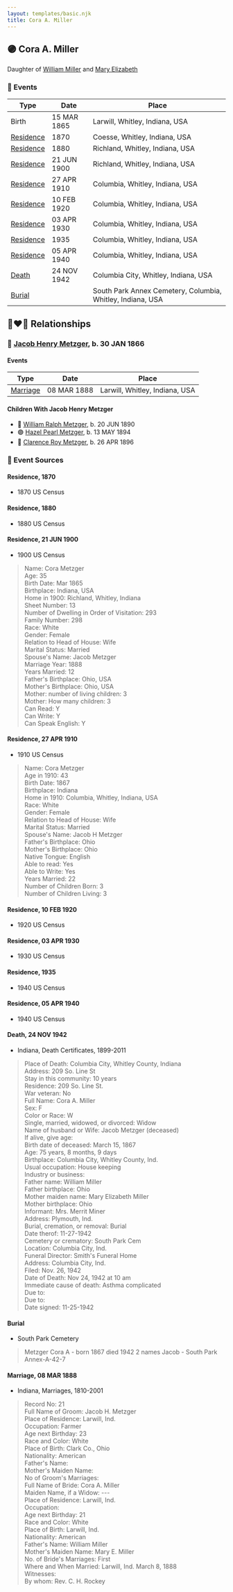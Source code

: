 ```yaml
---
layout: templates/basic.njk
title: Cora A. Miller
---
```

## 🟣 Cora A. Miller

Daughter of [William Miller](/people/1/1014217) and [Mary Elizabeth](/people/8/84477504)

### 📆 Events

Type | Date | Place
------ | ------ | ------
Birth | 15 MAR 1865 | Larwill, Whitley, Indiana, USA
[Residence](#event-event-0) | 1870 | Coesse, Whitley, Indiana, USA
[Residence](#event-event-1) | 1880 | Richland, Whitley, Indiana, USA
[Residence](#event-event-2) | 21 JUN 1900 | Richland, Whitley, Indiana, USA
[Residence](#event-event-3) | 27 APR 1910 | Columbia, Whitley, Indiana, USA
[Residence](#event-event-4) | 10 FEB 1920 | Columbia, Whitley, Indiana, USA
[Residence](#event-event-5) | 03 APR 1930 | Columbia, Whitley, Indiana, USA
[Residence](#event-event-6) | 1935 | Columbia, Whitley, Indiana, USA
[Residence](#event-event-7) | 05 APR 1940 | Columbia, Whitley, Indiana, USA
[Death](#event-event-12) | 24 NOV 1942 | Columbia City, Whitley, Indiana, USA
[Burial](#event-event-13) |  | South Park Annex Cemetery, Columbia, Whitley, Indiana, USA

## 👩‍❤️‍👨 Relationships

### 🔵 [Jacob Henry Metzger](/people/1/13773745), b. 30 JAN 1866

#### Events

Type | Date | Place
------ | ------ | ------
[Marriage](#event-family-0-event-0) | 08 MAR 1888 | Larwill, Whitley, Indiana, USA
#### Children With Jacob Henry Metzger
* 🔵 [William Ralph Metzger](/people/6/66898263), b. 20 JUN 1890
* 🟣 [Hazel Pearl Metzger](/people/3/32407695), b. 13 MAY 1894
* 🔵 [Clarence Roy Metzger](/people/6/64680964), b. 26 APR 1896
### 📰 Event Sources

#### <a id="event-event-0"></a> Residence, 1870
* 1870 US Census

#### <a id="event-event-1"></a> Residence, 1880
* 1880 US Census

#### <a id="event-event-2"></a> Residence, 21 JUN 1900
* 1900 US Census
>   
  > Name: Cora Metzger  
  > Age: 35  
  > Birth Date: Mar 1865  
  > Birthplace: Indiana, USA  
  > Home in 1900: Richland, Whitley, Indiana  
  > Sheet Number: 13  
  > Number of Dwelling in Order of Visitation: 293  
  > Family Number: 298  
  > Race: White  
  > Gender: Female  
  > Relation to Head of House: Wife  
  > Marital Status: Married  
  > Spouse's Name: Jacob Metzger  
  > Marriage Year: 1888  
  > Years Married: 12  
  > Father's Birthplace: Ohio, USA  
  > Mother's Birthplace: Ohio, USA  
  > Mother: number of living children: 3  
  > Mother: How many children: 3  
  > Can Read: Y  
  > Can Write: Y  
  > Can Speak English: Y

#### <a id="event-event-3"></a> Residence, 27 APR 1910
* 1910 US Census
>   
  > Name: Cora Metzger  
  > Age in 1910: 43  
  > Birth Date: 1867  
  > Birthplace: Indiana  
  > Home in 1910: Columbia, Whitley, Indiana, USA  
  > Race: White  
  > Gender: Female  
  > Relation to Head of House: Wife  
  > Marital Status: Married  
  > Spouse's Name: Jacob H Metzger  
  > Father's Birthplace: Ohio  
  > Mother's Birthplace: Ohio  
  > Native Tongue: English  
  > Able to read: Yes  
  > Able to Write: Yes  
  > Years Married: 22  
  > Number of Children Born: 3  
  > Number of Children Living: 3

#### <a id="event-event-4"></a> Residence, 10 FEB 1920
* 1920 US Census

#### <a id="event-event-5"></a> Residence, 03 APR 1930
* 1930 US Census

#### <a id="event-event-6"></a> Residence, 1935
* 1940 US Census

#### <a id="event-event-7"></a> Residence, 05 APR 1940
* 1940 US Census

#### <a id="event-event-12"></a> Death, 24 NOV 1942
* Indiana, Death Certificates, 1899-2011
>   
  > Place of Death: Columbia City, Whitley County, Indiana  
  > Address: 209 So. Line St  
  > Stay in this community: 10 years  
  > Residence: 209 So. Line St.  
  > War veteran: No  
  > Full Name: Cora A. Miller  
  > Sex: F  
  > Color or Race: W  
  > Single, married, widowed, or divorced: Widow  
  > Name of husband or Wife: Jacob Metzger (deceased)  
  > If alive, give age:   
  > Birth date of deceased: March 15, 1867  
  > Age: 75 years, 8 months, 9 days  
  > Birthplace: Columbia City, Whitley County, Ind.  
  > Usual occupation: House keeping  
  > Industry or business:   
  > Father name: William Miller  
  > Father birthplace: Ohio  
  > Mother maiden name: Mary Elizabeth Miller  
  > Mother birthplace: Ohio  
  > Informant: Mrs. Merrit Miner  
  > Address: Plymouth, Ind.  
  > Burial, cremation, or removal: Burial  
  > Date therof: 11-27-1942  
  > Cemetery or crematory: South Park Cem  
  > Location: Columbia City, Ind.  
  > Funeral Director: Smith's Funeral Home  
  > Address: Columbia City, Ind.  
  > Filed: Nov. 26, 1942  
  > Date of Death: Nov 24, 1942 at 10 am  
  > Immediate cause of death: Asthma complicated  
  > Due to:   
  > Due to:  
  > Date signed: 11-25-1942

#### <a id="event-event-13"></a> Burial
* South Park Cemetery
>   
  > Metzger Cora A - born 1867 died 1942 2 names Jacob - South Park Annex-A-42-7

#### <a id="event-family-0-event-0"></a> Marriage, 08 MAR 1888
* Indiana, Marriages, 1810-2001
>   
  > Record No: 21  
  > Full Name of Groom: Jacob H. Metzger  
  > Place of Residence: Larwill, Ind.  
  > Occupation: Farmer  
  > Age next Birthday: 23  
  > Race and Color: White  
  > Place of Birth: Clark Co., Ohio  
  > Nationality: American  
  > Father's Name:   
  > Mother's Maiden Name:   
  > No of Groom's Marriages:  
  > Full Name of Bride: Cora A. Miller  
  > Maiden Name, if a Widow: ---  
  > Place of Residence: Larwill, Ind.  
  > Occupation:  
  > Age next Birthday: 21   
  > Race and Color: White  
  > Place of Birth: Larwill, Ind.  
  > Nationality: American  
  > Father's Name: William Miller  
  > Mother's Maiden Name: Mary E. Miller  
  > No. of Bride's Marriages: First  
  > Where and When Married: Larwill, Ind. March 8, 1888  
  > Witnesses:   
  > By whom: Rev. C. H. Rockey